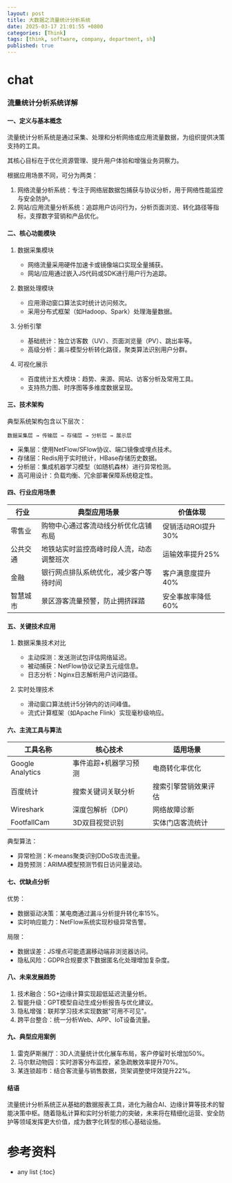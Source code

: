 ```yaml
---
layout: post
title: 大数据之流量统计分析系统
date: 2025-03-17 21:01:55 +0800
categories: [Think]
tags: [think, software, company, department, sh]
published: true
---
```


# chat


### 流量统计分析系统详解

#### 一、定义与基本概念

流量统计分析系统是通过采集、处理和分析网络或应用流量数据，为组织提供决策支持的工具。

其核心目标在于优化资源管理、提升用户体验和增强业务洞察力。

根据应用场景不同，可分为两类：

1. 网络流量分析系统：专注于网络层数据包捕获与协议分析，用于网络性能监控与安全防护。
2. 网站/应用流量分析系统：追踪用户访问行为，分析页面浏览、转化路径等指标，支撑数字营销和产品优化。

#### 二、核心功能模块
1. 数据采集模块
   - 网络流量采用硬件加速卡或镜像端口实现全量捕获。
   - 网站/应用通过嵌入JS代码或SDK进行用户行为追踪。
   
2. 数据处理模块
   - 应用滑动窗口算法实时统计访问频次。
   - 采用分布式框架（如Hadoop、Spark）处理海量数据。

3. 分析引擎
   - 基础统计：独立访客数（UV）、页面浏览量（PV）、跳出率等。
   - 高级分析：漏斗模型分析转化路径，聚类算法识别用户分群。

4. 可视化展示
   - 百度统计五大模块：趋势、来源、网站、访客分析及常用工具。
   - 支持热力图、时序图等多维度数据呈现。

#### 三、技术架构
典型系统架构包含以下层次：
```
数据采集层 → 传输层 → 存储层 → 分析层 → 展示层
```

- 采集层：使用NetFlow/SFlow协议、端口镜像或埋点技术。
- 存储层：Redis用于实时统计，HBase存储历史数据。
- 分析层：集成机器学习模型（如随机森林）进行异常检测。
- 高可用设计：负载均衡、冗余部署保障系统稳定性。

#### 四、行业应用场景

| 行业          | 典型应用场景                                                                 | 价值体现                                                                 |
|---------------|----------------------------------------------------------------------------|--------------------------------------------------------------------------|
| 零售业     | 购物中心通过客流动线分析优化店铺布局                          | 促销活动ROI提升30%                                             |
| 公共交通   | 地铁站实时监控高峰时段人流，动态调整班次                     | 运输效率提升25%                                                |
| 金融       | 银行网点排队系统优化，减少客户等待时间                        | 客户满意度提升40%                                              |
| 智慧城市   | 景区游客流量预警，防止拥挤踩踏                               | 安全事故率降低60%                                               |


#### 五、关键技术应用
1. 数据采集技术对比
   - 主动探测：发送测试包评估网络延迟。
   - 被动捕获：NetFlow协议记录五元组信息。
   - 日志分析：Nginx日志解析用户访问路径。

2. 实时处理技术
   - 滑动窗口算法统计5分钟内的访问峰值。
   - 流式计算框架（如Apache Flink）实现毫秒级响应。

#### 六、主流工具与算法

| 工具名称          | 核心技术                                      | 适用场景                                  |
|-------------------|---------------------------------------------|------------------------------------------|
| Google Analytics | 事件追踪+机器学习预测                        | 电商转化率优化             |
| 百度统计          | 搜索关键词关联分析                            | 搜索引擎营销效果评估       |
| Wireshark         | 深度包解析（DPI）                            | 网络故障诊断                     |
| FootfallCam       | 3D双目视觉识别                                | 实体门店客流统计           |


典型算法：
- 异常检测：K-means聚类识别DDoS攻击流量。
- 趋势预测：ARIMA模型预测节假日访问量波动。

#### 七、优缺点分析
优势：
- 数据驱动决策：某电商通过漏斗分析提升转化率15%。
- 实时响应能力：NetFlow系统实现秒级异常告警。

局限：
- 数据误差：JS埋点可能遗漏移动端非浏览器访问。
- 隐私风险：GDPR合规要求下数据匿名化处理增加复杂度。

#### 八、未来发展趋势
1. 技术融合：5G+边缘计算实现超低延迟流量分析。
2. 智能升级：GPT模型自动生成分析报告与优化建议。
3. 隐私增强：联邦学习技术实现数据"可用不可见"。
4. 跨平台整合：统一分析Web、APP、IoT设备流量。

#### 九、典型应用案例
1. 雷克萨斯展厅：3D人流量统计优化展车布局，客户停留时长增加50%。
2. 马尔默动物园：实时游客分布监控，紧急疏散效率提升70%。
3. 某连锁超市：结合客流量与销售数据，货架调整使坪效提升22%。

#### 结语

流量统计分析系统正从基础的数据报表工具，进化为融合AI、边缘计算等技术的智能决策中枢。随着隐私计算和实时分析能力的突破，未来将在精细化运营、安全防护等领域发挥更大价值，成为数字化转型的核心基础设施。


# 参考资料


* any list
{:toc}